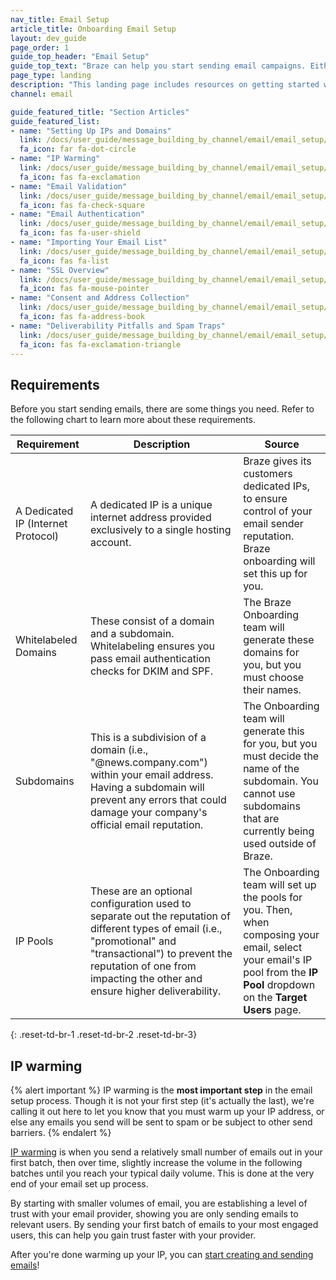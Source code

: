```yaml
---
nav_title: Email Setup
article_title: Onboarding Email Setup
layout: dev_guide
page_order: 1
guide_top_header: "Email Setup"
guide_top_text: "Braze can help you start sending email campaigns. Either follow our guides or check out our <a href='https://learning.braze.com/email-onboarding-for-pro-and-enterprise-achieving-high-deliverability' target='_blank'>Email Onboarding</a> Braze Learning course."
page_type: landing
description: "This landing page includes resources on getting started with email campaigns including setting up your IPs and domains, IP warming, email validation, and more."
channel: email

guide_featured_title: "Section Articles"
guide_featured_list:
- name: "Setting Up IPs and Domains"
  link: /docs/user_guide/message_building_by_channel/email/email_setup/setting_up_ips_and_domains/
  fa_icon: far fa-dot-circle
- name: "IP Warming"
  link: /docs/user_guide/message_building_by_channel/email/email_setup/ip_warming/
  fa_icon: fas fa-exclamation
- name: "Email Validation"
  link: /docs/user_guide/message_building_by_channel/email/email_setup/email_validation/
  fa_icon: fas fa-check-square
- name: "Email Authentication"
  link: /docs/user_guide/message_building_by_channel/email/email_setup/authentication/
  fa_icon: fas fa-user-shield
- name: "Importing Your Email List"
  link: /docs/user_guide/message_building_by_channel/email/email_setup/import_your_email_list/
  fa_icon: fas fa-list
- name: "SSL Overview"
  link: /docs/user_guide/message_building_by_channel/email/email_setup/ssl/
  fa_icon: fas fa-mouse-pointer
- name: "Consent and Address Collection"
  link: /docs/user_guide/message_building_by_channel/email/email_setup/consent_and_address_collection/
  fa_icon: fas fa-address-book
- name: "Deliverability Pitfalls and Spam Traps"
  link: /docs/user_guide/message_building_by_channel/email/email_setup/deliverability_pitfalls_and_spam_traps/
  fa_icon: fas fa-exclamation-triangle
---
```


## Requirements

Before you start sending emails, there are some things you need. Refer to the following chart to learn more about these requirements.

| Requirement | Description | Source |
|---|---|---|
| A Dedicated IP (Internet Protocol)| A dedicated IP is a unique internet address provided exclusively to a single hosting account. | Braze gives its customers dedicated IPs, to ensure control of your email sender reputation. Braze onboarding will set this up for you.|
| Whitelabeled Domains | These consist of a domain and a subdomain. Whitelabeling ensures you pass email authentication checks for DKIM and SPF. | The Braze Onboarding team will generate these domains for you, but you must choose their names. |
| Subdomains | This is a subdivision of a domain (i.e., "@news.company.com") within your email address. Having a subdomain will prevent any errors that could damage your company's official email reputation. | The Onboarding team will generate this for you, but you must decide the name of the subdomain. You cannot use subdomains that are currently being used outside of Braze. |
| IP Pools | These are an optional configuration used to separate out the reputation of different types of email (i.e., "promotional" and "transactional") to prevent the reputation of one from impacting the other and ensure higher deliverability. | The Onboarding team will set up the pools for you. Then, when composing your email, select your email's IP pool from the **IP Pool** dropdown on the **Target Users** page.|
{: .reset-td-br-1 .reset-td-br-2 .reset-td-br-3}

## IP warming

{% alert important %}
IP warming is the **most important step** in the email setup process. Though it is not your first step (it's actually the last), we're calling it out here to let you know that you must warm up your IP address, or else any emails you send will be sent to spam or be subject to other send barriers.
{% endalert %}

[IP warming]({{site.baseurl}}/user_guide/message_building_by_channel/email/email_setup/ip_warming/) is when you send a relatively small number of emails out in your first batch, then over time, slightly increase the volume in the following batches until you reach your typical daily volume. This is done at the very end of your email set up process.

By starting with smaller volumes of email, you are establishing a level of trust with your email provider, showing you are only sending emails to relevant users. By sending your first batch of emails to your most engaged users, this can help you gain trust faster with your provider.

After you're done warming up your IP, you can [start creating and sending emails]({{site.baseurl}}/user_guide/message_building_by_channel/email/creating_an_email_campaign/)!

<br><br>
